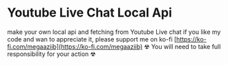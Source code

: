 # Youtube Live Chat Local Api
make your own local api and fetching from Youtube Live chat
if you like my code and wan to appreciate it, please support me on ko-fi [https://ko-fi.com/megaaziib](https://ko-fi.com/megaaziib)
☢ You will need to take full responsibility for your action ☢
